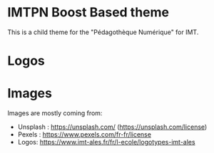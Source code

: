 IMTPN Boost Based theme
==

This is a child theme for the "Pédagothèque Numérique" for IMT.



Logos
==

Images
==

Images are mostly coming from:

* Unsplash : https://unsplash.com/ (https://unsplash.com/license)
* Pexels : https://www.pexels.com/fr-fr/license
* Logos: https://www.imt-ales.fr/fr/l-ecole/logotypes-imt-ales